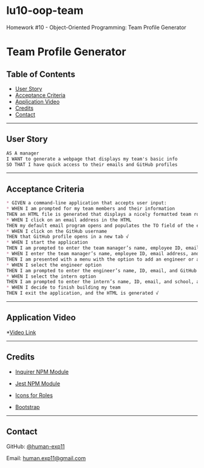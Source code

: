 # lu10-oop-team

Homework #10 - Object-Oriented Programming: Team Profile Generator
# Team Profile Generator

## Table of Contents
 * [User Story](#user-story)
 * [Acceptance Criteria](#acceptance-criteria)
 * [Application Video](#application-video)
 * [Credits](#credits)
 * [Contact](#contact)

---

## User Story

```md
AS A manager
I WANT to generate a webpage that displays my team's basic info
SO THAT I have quick access to their emails and GitHub profiles
```
---

## Acceptance Criteria

```md
* GIVEN a command-line application that accepts user input: 
* WHEN I am prompted for my team members and their information
THEN an HTML file is generated that displays a nicely formatted team roster based on user input √
* WHEN I click on an email address in the HTML
THEN my default email program opens and populates the TO field of the email with the address √
* WHEN I click on the GitHub username
THEN that GitHub profile opens in a new tab √
* WHEN I start the application
THEN I am prompted to enter the team manager’s name, employee ID, email address, and office number √
* WHEN I enter the team manager’s name, employee ID, email address, and office number
THEN I am presented with a menu with the option to add an engineer or an intern or to finish building my team √
* WHEN I select the engineer option
THEN I am prompted to enter the engineer’s name, ID, email, and GitHub username, and I am taken back to the menu √
* WHEN I select the intern option
THEN I am prompted to enter the intern’s name, ID, email, and school, and I am taken back to the menu √
* WHEN I decide to finish building my team
THEN I exit the application, and the HTML is generated √

```
---

## Application Video
*[Video Link](https://drive.google.com/file/d/1DOvo6PHz8v7Sdi2DWjaQ_1WXqLi313JH/view)

---

## Credits

* [Inquirer NPM Module](https://www.npmjs.com/package/inquirer)

* [Jest NPM Module](https://www.npmjs.com/package/jest)

* [Icons for Roles](https://kit.fontawesome.com/307a2e6a82.js)

* [Bootstrap](https://stackpath.bootstrapcdn.com/bootstrap/4.3.1/css/bootstrap.min.css)

---

## Contact

GitHub: [@human-exp11](https://github.com/human-exp11/)

Email: [human.exp11@gmail.com](mailto:human.exp11@gmail.com)